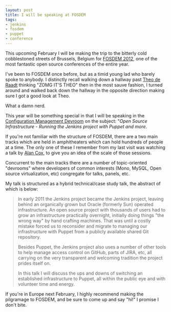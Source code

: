 ```yaml
---
layout: post
title: I will be speaking at FOSDEM
tags:
- jenkins
- fosdem
- puppet
- conference
---
```


This upcoming February I will be making the trip to the bitterly cold
cobblestoned streets of Brussels, Belgium for [FOSDEM
2012](http://fosdem.org/2012/), one of the most fantastic open source
conferences of the entire year.

I've been to FOSDEM once before, but as a timid young lad who barely spoke to
anybody. I distinctly recall walking down a hallway past [Theo de Raadt](https://en.wikipedia.org/wiki/Theo_de_Raadt)
thinking "ZOMG IT'S THEO" then in the most sauve fashion, I turned around and
walked back down the hallway in the opposite direction making sure I got a good look at Theo.

What a damn nerd.

This year will be something special in that I will be speaking in the
[Configuration Management Devroom](http://fosdem.puppetlabs.com/) on the
subject: "*Open Source Infrastructure - Running the Jenkins project with Puppet and
more*.

If you're not familiar with the structure of FOSDEM, there are a two main
tracks which are held in amphitheaters which can hold hundreds of people at a
time. The only one of these I remember from my last visit was watching a talk
by [Alan Cox](https://en.wikipedia.org/wiki/Alan_Cox), to give you an idea of
the scale of those sessions.

Concurrent to the main tracks there are a number of topic-oriented "devrooms"
where developers of common interests (Mono, MySQL, Open source virtualization,
etc) congregate for talks, panels, etc.

My talk is structured as a hybrid technical/case study talk, the abstract of
which is below:

> In early 2011 the Jenkins project became the Jenkins project, leaving behind an
> organically grown but Oracle (formerly Sun) operated infrastructure.  An open
> source project with thousands of users had to grow an infrastructure
> practically overnight, initially doing things "the wrong way" by hand crafting
> machines. That was until a costly mistake forced us to reconsider and migrate
> to managing our infrastructure with Puppet from a publicly available shared Git
> repository.
>
> Besides Puppet, the Jenkins project also uses a number of other tools to help
> manage access control on GitHub, parts of JIRA, etc, all carrying on the very
> transparent and welcoming tradition the project prides itself on.
>
> In this talk I will discuss the ups and downs of switching an established
> infrastructure to Puppet, all within the public eye and with volunteer time and
> energy.

If you're in Europe next February, I highly recommend making the pilgramage to
FOSDEM, and be sure to come up and say "hi!" I promise I don't bite.
